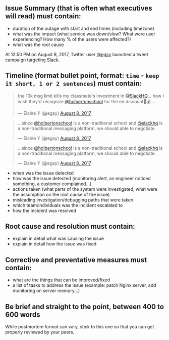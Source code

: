 ##   Issue Summary (that is often what executives will read) must contain:

- duration of the outage with start and end times (including timezone)
- what was the impact (what service was down/slow? What were user experiencing? How many % of the users were affected?)
- what was the root cause

At 12:50 PM on August 8, 2017, Twitter user [@egsy](https://twitter.com/egsy) launched a tweet campaign targeting [Slack](https://slack.com/).


##   Timeline (format bullet point, format: `time` - `keep it short, 1 or 2 sentences`) must contain:

<blockquote class="twitter-tweet" data-lang="en"><p lang="en" dir="ltr">the 10k msg limit kills my classmate&#39;s investment in <a href="https://twitter.com/SlackHQ">@SlackHQ</a>... how I wish they&#39;d recognize <a href="https://twitter.com/holbertonschool">@holbertonschool</a> for the ed discount💸💰 …</p>&mdash; Elaine Y (@egsy) <a href="https://twitter.com/egsy/status/895009313638436864">August 8, 2017</a></blockquote>

<blockquote class="twitter-tweet" data-lang="en"><p lang="en" dir="ltr">…since <a href="https://twitter.com/holbertonschool">@holbertonschool</a> is a non-traditional school and <a href="https://twitter.com/SlackHQ">@slackhq</a> is a non-traditional messaging platform, we should able to negotiate.</p>&mdash; Elaine Y (@egsy) <a href="https://twitter.com/egsy/status/895009426460917761">August 8, 2017</a></blockquote>

<blockquote class="twitter-tweet" data-conversation="none" data-lang="en"><p lang="en" dir="ltr">…since <a href="https://twitter.com/holbertonschool">@holbertonschool</a> is a non-traditional school and <a href="https://twitter.com/SlackHQ">@slackhq</a> is a non-traditional messaging platform, we should able to negotiate.</p>&mdash; Elaine Y (@egsy) <a href="https://twitter.com/egsy/status/895009426460917761">August 8, 2017</a></blockquote>


- when was the issue detected
- how was the issue detected (monitoring alert, an engineer noticed something, a customer complained...)
- actions taken (what parts of the system were investigated, what were the assumption on the root cause of the issue)
- misleading investigation/debugging paths that were taken
- which team/individuals was the incident escalated to
- how the incident was resolved

##  Root cause and resolution must contain:

- explain in detail what was causing the issue
- explain in detail how the issue was fixed

##   Corrective and preventative measures must contain:

- what are the things that can be improved/fixed
- a list of tasks to address the issue (example: patch Nginx server, add monitoring on server memory...)

##   Be brief and straight to the point, between 400 to 600 words
													
While postmortem format can vary, stick to this one so that you can get properly reviewed by your peers.
